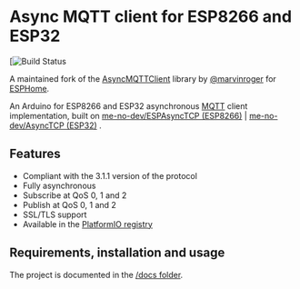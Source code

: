 Async MQTT client for ESP8266 and ESP32
=============================

[![Build Status](https://github.com/HeMan/async-mqtt-client/actions/workflows/push.yml/badge.svg)

A maintained fork of the [AsyncMQTTClient](https://github.com/marvinroger/async-mqtt-client) library by [@marvinroger](https://github.com/marvinroger) for [ESPHome](https://esphome.io).

An Arduino for ESP8266 and ESP32 asynchronous [MQTT](http://mqtt.org/) client implementation, built on [me-no-dev/ESPAsyncTCP (ESP8266)](https://github.com/me-no-dev/ESPAsyncTCP) | [me-no-dev/AsyncTCP (ESP32)](https://github.com/me-no-dev/AsyncTCP) .
## Features

* Compliant with the 3.1.1 version of the protocol
* Fully asynchronous
* Subscribe at QoS 0, 1 and 2
* Publish at QoS 0, 1 and 2
* SSL/TLS support
* Available in the [PlatformIO registry](http://platformio.org/lib/show/346/AsyncMqttClient)

## Requirements, installation and usage

The project is documented in the [/docs folder](docs).
